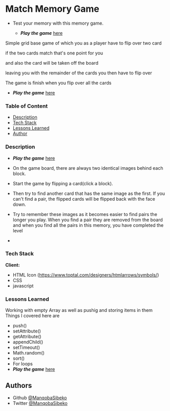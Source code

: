 
# Match Memory Game 

- Test your memory with this memory game.

  - ***Play the game*** [here](https://manqobasibeko.github.io/memory-game/)


Simple grid base game of which you as a player have to flip over two card

if the two cards match that's one point for you

and also the card will be taken off the board

leaving you with the remainder of the cards you then have to flip over

The game is finish when you flip over all the cards
- ***Play the game*** [here](https://manqobasibeko.github.io/memory-game/)



### Table of Content
 - [Description](#escription)
 - [Tech Stack](#tech-stack)
 - [Lessons Learned](#Lessons-Learned)
 - [Author](#Authors)

  
### Description
- ***Play the game*** [here](https://manqobasibeko.github.io/memory-game/)


- On the game board, there are always two identical images behind each block. 
- Start the game by flipping a card(click a block).
- Then try to find another card that has the same image as the first. If you can't find a pair, the flipped cards will be flipped back with the face down. 
- Try to remember these images as it becomes easier to find pairs the longer you play. When you find a pair they are removed from the board and when you find all the pairs in this memory, you have completed the level
- 

### Tech Stack

**Client:** 

- HTML Icon (https://www.toptal.com/designers/htmlarrows/symbols/)
- CSS
- javascript
  
###  Lessons Learned

Working with empty Array as well as pushig and storing items in them
Things I covered here are
- push()
- setAttribute()
- getAttribute()
- appendChild()
- setTimeout()
- Math.random()
- sort()
- For loops
- ***Play the game*** [here](https://manqobasibeko.github.io/memory-game/)


## Authors

- Github [@ManqobaSibeko](https://wwwhttps:/github.com/ManqobaSibeko)
- Twitter [@ManqobaSibeko](https://twitter.com/ManqobaSibekoQh)

  
